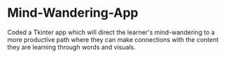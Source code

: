 # Mind-Wandering-App
Coded a Tkinter app which will direct the learner's mind-wandering to a more productive path where they can make connections with the content they are learning through words and visuals.
